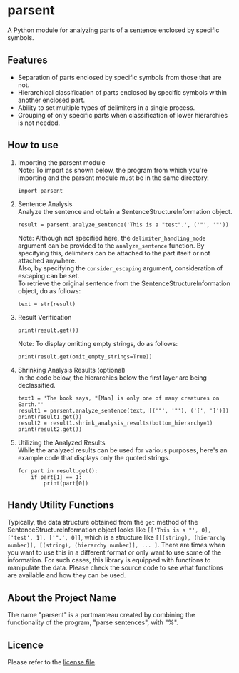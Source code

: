 # parsent
A Python module for analyzing parts of a sentence enclosed by specific symbols.

## Features
* Separation of parts enclosed by specific symbols from those that are not.
* Hierarchical classification of parts enclosed by specific symbols within another enclosed part.
* Ability to set multiple types of delimiters in a single process.
* Grouping of only specific parts when classification of lower hierarchies is not needed.

## How to use
1. Importing the parsent module  
Note: To import as shown below, the program from which you're importing and the parsent module must be in the same directory.
    ```
    import parsent
    ```
2. Sentence Analysis  
Analyze the sentence and obtain a SentenceStructureInformation object.
    ```
    result = parsent.analyze_sentence('This is a "test".', ('"', '"'))
    ```
    Note: Although not specified here, the `delimiter_handling_mode` argument can be provided to the `analyze_sentence` function. By specifying this, delimiters can be attached to the part itself or not attached anywhere.  
    Also, by specifying the `consider_escaping` argument, consideration of escaping can be set.  
    To retrieve the original sentence from the SentenceStructureInformation object, do as follows:
    ```
    text = str(result)
    ```
3. Result Verification  
    ```
    print(result.get())
    ```
    Note: To display omitting empty strings, do as follows:
    ```
    print(result.get(omit_empty_strings=True))
    ```
4. Shrinking Analysis Results (optional)  
    In the code below, the hierarchies below the first layer are being declassified.
    ```
    text1 = 'The book says, "[Man] is only one of many creatures on Earth."'
    result1 = parsent.analyze_sentence(text, [('"', '"'), ('[', ']')])
    print(result1.get())
    result2 = result1.shrink_analysis_results(bottom_hierarchy=1)
    print(result2.get())
    ```
5. Utilizing the Analyzed Results  
While the analyzed results can be used for various purposes, here's an example code that displays only the quoted strings.
    ```
    for part in result.get():
        if part[1] == 1:
            print(part[0])
    ```

## Handy Utility Functions
Typically, the data structure obtained from the `get` method of the SentenceStructureInformation object looks like `[['This is a "', 0], ['test', 1], ['".', 0]]`, which is a structure like `[[(string), (hierarchy number)], [(string), (hierarchy number)], ... ]`. There are times when you want to use this in a different format or only want to use some of the information. For such cases, this library is equipped with functions to manipulate the data. Please check the source code to see what functions are available and how they can be used.

## About the Project Name
The name "parsent" is a portmanteau created by combining the functionality of the program, "parse sentences", with "%".

## Licence
Please refer to the [license file](LICENSE).
